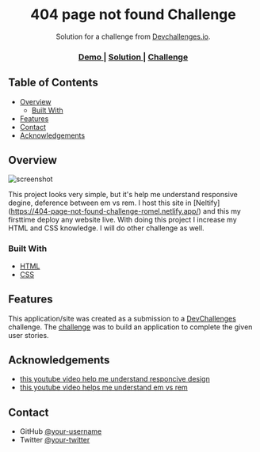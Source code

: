 <!-- Please update value in the {}  -->

<h1 align="center">404 page not found Challenge</h1>

<div align="center">
   Solution for a challenge from  <a href="http://devchallenges.io" target="_blank">Devchallenges.io</a>.
</div>

<div align="center">
  <h3>
    <a href="https://404-page-not-found-challenge-romel.netlify.app/">
      Demo
    </a>
    <span> | </span>
    <a href="https://github.com/romelmahmud/404-page-challenge-devChallenge">
      Solution
    </a>
    <span> | </span>
    <a href="https://devchallenges.io/challenges/wBunSb7FPrIepJZAg0sY">
      Challenge
    </a>
  </h3>
</div>

<!-- TABLE OF CONTENTS -->

## Table of Contents

- [Overview](#overview)
  - [Built With](#built-with)
- [Features](#features)
- [Contact](#contact)
- [Acknowledgements](#acknowledgements)

<!-- OVERVIEW -->

## Overview

![screenshot](https://i.postimg.cc/G2RP9xPV/desktop.jpg)

This project looks very simple, but it's help me understand responsive degine, deference between em vs rem. 
I host this site in [Neltify] (https://404-page-not-found-challenge-romel.netlify.app/) and this my firsttime deploy any website live.
With doing this project I increase my HTML and CSS knowledge.
I will do other challenge as well.

### Built With

<!-- This section should list any major frameworks that you built your project using. Here are a few examples.-->

- [HTML](https://en.wikipedia.org/wiki/HTML)
- [CSS](https://en.wikipedia.org/wiki/CSS)


## Features

<!-- List the features of your application or follow the template. Don't share the figma file here :) -->

This application/site was created as a submission to a [DevChallenges](https://devchallenges.io/challenges) challenge. The [challenge](https://devchallenges.io/challenges/wBunSb7FPrIepJZAg0sY) was to build an application to complete the given user stories.


## Acknowledgements

<!-- This section should list any articles or add-ons/plugins that helps you to complete the project. This is optional but it will help you in the future. For exmpale -->

- [this youtube video help me understand responcive design](https://www.youtube.com/watch?v=QA0XpGhiz5w&t=7303s)
- [this youtube video helps me understand em vs rem](https://www.youtube.com/watch?v=_-aDOAMmDHI)


## Contact

- GitHub [@your-username](https://github.com/romelmahmud)
- Twitter [@your-twitter](https://twitter.com/romel_mahmud)
